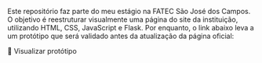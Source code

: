 Este repositório faz parte do meu estágio na FATEC São José dos Campos. O objetivo é reestruturar visualmente uma página do site da instituição, utilizando HTML, CSS, JavaScript e Flask. Por enquanto, o link abaixo leva a um protótipo que será validado antes da atualização da página oficial:

🔗 Visualizar protótipo
